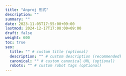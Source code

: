 ```yaml
---
title: "Anproj 形式"
description: ""
summary: ""
date: 2023-11-05T17:55:00+09:00
lastmod: 2024-12-17T17:08:00+09:00
draft: false
weight: 600
toc: true
seo:
  title: "" # custom title (optional)
  description: "" # custom description (recommended)
  canonical: "" # custom canonical URL (optional)
  robots: "" # custom robot tags (optional)
---
```

